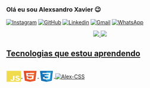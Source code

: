 ### Olá eu sou Alexsandro Xavier 😉

[![Instagram](https://img.shields.io/badge/Instagram-E4405F?style=for-the-badge&logo=instagram&logoColor=white)](https://www.instagram.com/allexavier93/)
[![GitHub](	https://img.shields.io/badge/GitHub-100000?style=for-the-badge&logo=github&logoColor=white)](https://github.com/AlexsandroXavier)
[![Linkedin](https://img.shields.io/badge/LinkedIn-0077B5?style=for-the-badge&logo=linkedin&logoColor=white)](https://www.linkedin.com/in/engalexsandroxavier/)
[![Gmail](https://img.shields.io/badge/Gmail-D14836?style=for-the-badge&logo=gmail&logoColor=white)](mailto:eng.alexavier@gmail.com)
[![WhatsApp](https://img.shields.io/badge/WhatsApp-25D366?style=for-the-badge&logo=whatsapp&logoColor=white)](https://api.whatsapp.com/send?phone=5575981124474)


<div align="center">
  <a href="https://github.com/AlexsandroXavier">
  <img height="180em" src="https://github-readme-stats.vercel.app/api?username=AlexsandroXavier&show_icons=true&theme=dracula&include_all_commits=true&count_private=true"/>
  <img height="180em" src="https://github-readme-stats.vercel.app/api/top-langs/?username=AlexsandroXavier&layout=compact&langs_count=7&theme=dracula"/>
</div>

## Tecnologias que estou aprendendo

<div style="display: inline_block"><br>
    <img align="center" alt="Alex-Js" height="30" width="40" src="https://raw.githubusercontent.com/devicons/devicon/master/icons/javascript/javascript-plain.svg">
    <img align="center" alt="Alex-HTML" height="30" width="40" src="https://raw.githubusercontent.com/devicons/devicon/master/icons/html5/html5-original.svg">
    <img align="center" alt="Alex-CSS" height="30" width="40" src="https://raw.githubusercontent.com/devicons/devicon/master/icons/css3/css3-original.svg">  
    <img align="center" alt="Alex-CSS" height="30" width="40" src="https://cdn.jsdelivr.net/gh/devicons/devicon/icons/bootstrap/bootstrap-original-wordmark.svg">
  
 
</div>


